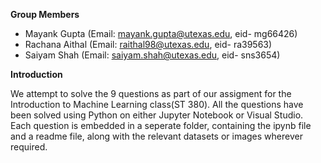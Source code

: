 **Group Members**
- Mayank Gupta (Email: mayank.gupta@utexas.edu, eid- mg66426)
- Rachana Aithal (Email: raithal98@utexas.edu, eid- ra39563)
- Saiyam Shah (Email: saiyam.shah@utexas.edu, eid- sns3654)

**Introduction**

We attempt to solve the 9 questions as part of our assigment for the Introduction to Machine Learning class(ST 380). All the questions have been solved using Python on either Jupyter Notebook or Visual Studio. Each question is embedded in a seperate folder, containing the ipynb file and a readme file, along with the relevant datasets or images wherever required.
